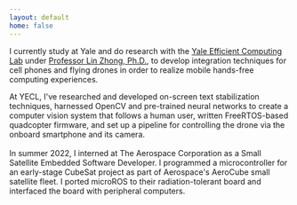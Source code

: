 ```yaml
---
layout: default
home: false
---
```


<head>
  <link rel="stylesheet" href="{{ '/assets/css/work.css' | prepend: site.baseurl }}">
</head>
<p class="w-8/12 font-mono">
    I currently study at Yale and do research with the <a href=
    "http://yecl.org" class="underline">Yale Efficient Computing Lab</a> under 
    <a href="http://www.linzhong.org" class="underline">Professor Lin Zhong, Ph.D.</a>, to develop integration techniques for cell phones and flying drones in order to realize mobile hands-free computing experiences.
</p>
<p class="w-8/12 font-mono pt-4">
    At YECL, I've researched and developed on-screen text stabilization techniques, harnessed OpenCV and pre-trained neural networks to create a computer vision system that follows a human user, written FreeRTOS-based quadcopter firmware, and set up a pipeline for controlling the drone via the onboard smartphone and its camera.
    <br><br>
    In summer 2022, I interned at The Aerospace Corporation as a Small Satellite Embedded Software Developer. I programmed a microcontroller for an early-stage CubeSat project as part of Aerospace's AeroCube small satellite fleet. I ported microROS to
    their radiation-tolerant board and interfaced the board with peripheral computers.
</p>
 <script src="{{ '/assets/js/work.js' | prepend: site.baseurl }}"></script>



